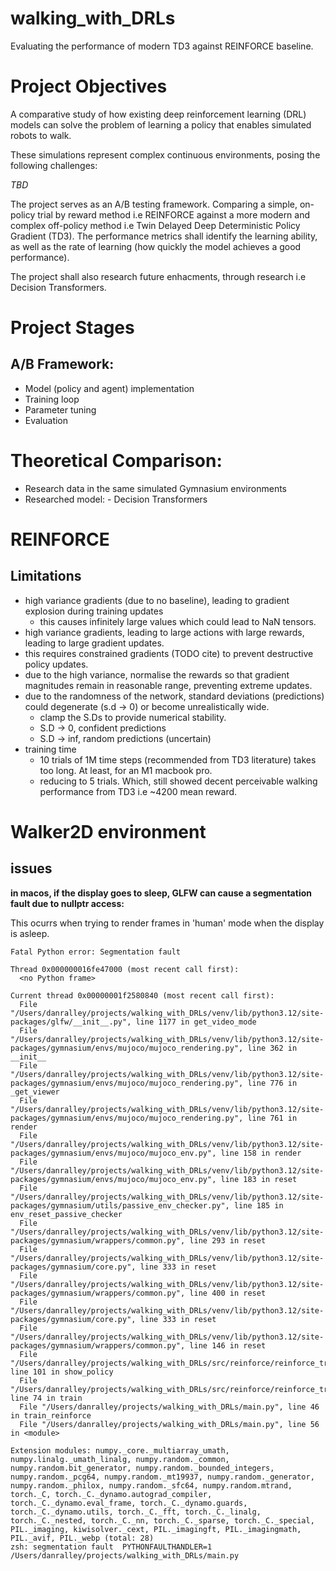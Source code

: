 # walking_with_DRLs
Evaluating the performance of modern TD3 against REINFORCE baseline.

# Project Objectives

A comparative study of how existing deep reinforcement learning (DRL) models can solve the
problem of learning a policy that enables simulated robots to walk.

These simulations represent complex continuous environments, posing the following challenges:

*TBD*

The project serves as an A/B testing framework. Comparing a simple, on-policy trial by reward
method i.e REINFORCE against a more modern and complex off-policy method i.e Twin Delayed Deep
Deterministic Policy Gradient (TD3). The performance metrics shall identify the learning ability, as well as the rate of learning (how quickly the model achieves a good performance).

The project shall also research future enhacments, through research i.e Decision Transformers.

# Project Stages

## A/B Framework:

- Model (policy and agent) implementation
- Training loop
- Parameter tuning
- Evaluation

# Theoretical Comparison:
- Research data in the same simulated Gymnasium environments
- Researched model: - Decision Transformers



# REINFORCE

## Limitations

- high variance gradients (due to no baseline), leading to gradient explosion during training updates
  - this causes infinitely large values which could lead to NaN tensors.
- high variance gradients, leading to large actions with large rewards, leading to large gradient updates.
- this requires constrained gradients (TODO cite) to prevent destructive policy updates.
- due to the high variance, normalise the rewards so that gradient magnitudes remain in reasonable range, preventing extreme updates.
- due to the randomness of the network, standard deviations (predictions) could degenerate (s.d -> 0) or become unrealistically wide.
  - clamp the S.Ds to provide numerical stability.
  - S.D -> 0, confident predictions
  - S.D -> inf, random predictions (uncertain)
- training time
  - 10 trials of 1M time steps (recommended from TD3 literature) takes too long. At least, for an M1 macbook pro.
  - reducing to 5 trials. Which, still showed decent perceivable walking performance from TD3 i.e ~4200 mean reward.

# Walker2D environment

## issues

**in macos, if the display goes to sleep, GLFW can cause a segmentation fault due to
nullptr access:**

This ocurrs when trying to render frames in 'human' mode when the display is asleep.

```
Fatal Python error: Segmentation fault

Thread 0x000000016fe47000 (most recent call first):
  <no Python frame>

Current thread 0x00000001f2580840 (most recent call first):
  File "/Users/danralley/projects/walking_with_DRLs/venv/lib/python3.12/site-packages/glfw/__init__.py", line 1177 in get_video_mode
  File "/Users/danralley/projects/walking_with_DRLs/venv/lib/python3.12/site-packages/gymnasium/envs/mujoco/mujoco_rendering.py", line 362 in __init__
  File "/Users/danralley/projects/walking_with_DRLs/venv/lib/python3.12/site-packages/gymnasium/envs/mujoco/mujoco_rendering.py", line 776 in _get_viewer
  File "/Users/danralley/projects/walking_with_DRLs/venv/lib/python3.12/site-packages/gymnasium/envs/mujoco/mujoco_rendering.py", line 761 in render
  File "/Users/danralley/projects/walking_with_DRLs/venv/lib/python3.12/site-packages/gymnasium/envs/mujoco/mujoco_env.py", line 158 in render
  File "/Users/danralley/projects/walking_with_DRLs/venv/lib/python3.12/site-packages/gymnasium/envs/mujoco/mujoco_env.py", line 183 in reset
  File "/Users/danralley/projects/walking_with_DRLs/venv/lib/python3.12/site-packages/gymnasium/utils/passive_env_checker.py", line 185 in env_reset_passive_checker
  File "/Users/danralley/projects/walking_with_DRLs/venv/lib/python3.12/site-packages/gymnasium/wrappers/common.py", line 293 in reset
  File "/Users/danralley/projects/walking_with_DRLs/venv/lib/python3.12/site-packages/gymnasium/core.py", line 333 in reset
  File "/Users/danralley/projects/walking_with_DRLs/venv/lib/python3.12/site-packages/gymnasium/wrappers/common.py", line 400 in reset
  File "/Users/danralley/projects/walking_with_DRLs/venv/lib/python3.12/site-packages/gymnasium/core.py", line 333 in reset
  File "/Users/danralley/projects/walking_with_DRLs/venv/lib/python3.12/site-packages/gymnasium/wrappers/common.py", line 146 in reset
  File "/Users/danralley/projects/walking_with_DRLs/src/reinforce/reinforce_trainer.py", line 101 in show_policy
  File "/Users/danralley/projects/walking_with_DRLs/src/reinforce/reinforce_trainer.py", line 74 in train
  File "/Users/danralley/projects/walking_with_DRLs/main.py", line 46 in train_reinforce
  File "/Users/danralley/projects/walking_with_DRLs/main.py", line 56 in <module>

Extension modules: numpy._core._multiarray_umath, numpy.linalg._umath_linalg, numpy.random._common, numpy.random.bit_generator, numpy.random._bounded_integers, numpy.random._pcg64, numpy.random._mt19937, numpy.random._generator, numpy.random._philox, numpy.random._sfc64, numpy.random.mtrand, torch._C, torch._C._dynamo.autograd_compiler, torch._C._dynamo.eval_frame, torch._C._dynamo.guards, torch._C._dynamo.utils, torch._C._fft, torch._C._linalg, torch._C._nested, torch._C._nn, torch._C._sparse, torch._C._special, PIL._imaging, kiwisolver._cext, PIL._imagingft, PIL._imagingmath, PIL._avif, PIL._webp (total: 28)
zsh: segmentation fault  PYTHONFAULTHANDLER=1  /Users/danralley/projects/walking_with_DRLs/main.py
```
